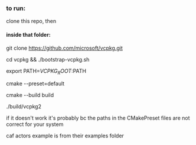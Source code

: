 ### to run:

clone this repo, then

#### inside that folder:

git clone https://github.com/microsoft/vcpkg.git

cd vcpkg && ./bootstrap-vcpkg.sh

export PATH=$VCPKG_ROOT:$PATH

cmake --preset=default

cmake --build build

./build/vcpkg2

if it doesn't work it's probably bc the paths in the CMakePreset files are not correct for your system

caf actors example is from their examples folder
